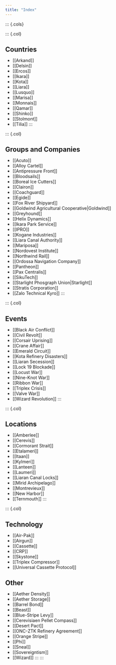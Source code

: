 ```yaml
---
title: "Index"
---
```


<style>
.cols {
  display: grid;
  grid-template-columns: repeat(auto-fit, minmax(10em, 1fr));
  gap: 2em;
  margin: 0;
  padding: 0;
}

.col {
  break-inside: avoid;
}

h2 {
  margin-bottom: 0px;
}

</style>

::: {.cols}

::: {.col}
## Countries
- [[Arkand]]
- [[Delsin]]
- [[Ercos]]
- [[Ikara]]
- [[Kota]]
- [[Liara]]
- [[Lusquo]]
- [[Marisa]]
- [[Monnais]]
- [[Qamar]]
- [[Shinko]]
- [[Stolmont]]
- [[Tilia]]
::: 

::: {.col}
## Groups and Companies

- [[Acuto]]
- [[Alloy Cartel]]
- [[Antipressure Front]]
- [[Bloodsails]]
- [[Boreal Ice Cutters]]
- [[Clairon]]
- [[Coachguard]]
- [[Egide]]
- [[Fox River Shipyard]]
- [[Goldwind Agricultural Cooperative|Goldwind]]
- [[Greyhound]]
- [[Helix Dynamics]]
- [[Ikara Park Service]]
- [[IPRO]]
- [[Kogane Industries]]
- [[Liara Canal Authority]]
- [[Mariposa]]
- [[Nordovest Institute]]
- [[Northwind Rail]]
- [[Ordossa Navigation Company]]
- [[Pantheon]]
- [[Pax Centralis]]
- [[SikuTech]]
- [[Starlight Phosgraph Union|Starlight]]
- [[Stratis Corporation]]
- [[Zalo Technical Kyro]]
:::

::: {.col}
## Events

- [[Black Air Conflict]]
- [[Civil Revolt]]
- [[Corsair Uprising]]
- [[Crane Affair]]
- [[Emerald Circuit]]
- [[Kota Refinery Disasters]]
- [[Liaran Secession]]
- [[Lock 19 Blockade]]
- [[Locust War]]
- [[Nine-Knot War]]
- [[Ribbon War]]
- [[Triplex Crisis]]
- [[Valve War]]
- [[Wizard Revolution]]
:::

::: {.col}
## Locations

- [[Amberlee]]
- [[Cerevis]]
- [[Cormorant Strait]]
- [[Etalameri]]
- [[Itaan]]
- [[Kylmeri]]
- [[Lanteen]]
- [[Laumeri]]
- [[Liaran Canal Locks]]
- [[Mirid Archipelago]]
- [[Montrevieux]]
- [[New Harbor]]
- [[Ternmouth]]
:::

::: {.col}
## Technology

- [[Air-Pak]]
- [[Airgun]]
- [[Cassette]]
- [[CRP]]
- [[Skystone]]
- [[Triplex Compressor]]
- [[Universal Cassette Protocol]]

## Other

- [[Aether Density]]
- [[Aether Storage]]
- [[Barrel Bond]]
- [[Beast]]
- [[Blue-Stripe Levy]]
- [[Cerevisiaen Pellet Compass]]
- [[Desert Pact]]
- [[ONC-ZTK Refinery Agreement]]
- [[Orange Stripe]]
- [[Phi]]
- [[Sneal]]
- [[Sovereigntism]]
- [[Wizard]]
:::
:::
